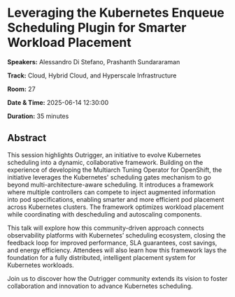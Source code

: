 # Leveraging the Kubernetes Enqueue Scheduling Plugin for Smarter Workload Placement

**Speakers:** Alessandro Di Stefano, Prashanth Sundararaman
                    
**Track:** Cloud, Hybrid Cloud, and Hyperscale Infrastructure
                    
**Room:** 27
                    
**Date & Time:** 2025-06-14 12:30:00
                    
**Duration:** 35 minutes
                    
## Abstract
                    
This session highlights Outrigger, an initiative to evolve Kubernetes scheduling into a dynamic, collaborative framework. Building on the experience of developing the Multiarch Tuning Operator for OpenShift, the initiative leverages the Kubernetes' scheduling gates mechanism to go beyond multi-architecture-aware scheduling. It introduces a framework where multiple controllers can compete to inject augmented information into pod specifications, enabling smarter and more efficient pod placement across Kubernetes clusters.
The framework optimizes workload placement while coordinating with descheduling and autoscaling components.

This talk will explore how this community-driven approach connects observability platforms with Kubernetes’ scheduling ecosystem, closing the feedback loop for improved performance, SLA guarantees, cost savings, and energy efficiency. Attendees will also learn how this framework lays the foundation for a fully distributed, intelligent placement system for Kubernetes workloads.

Join us to discover how the Outrigger community extends its vision to foster collaboration and innovation to advance Kubernetes scheduling.
